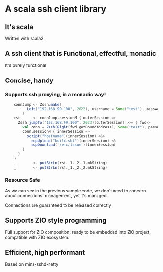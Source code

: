 # A scala ssh client library

## It's scala

Written with scala2

## A ssh client that is Functional, effectful, monadic

It's purely functional

## Concise, handy
### Supports ssh proxying, in a monadic way!

```scala
    connJump <- Zssh.make(
          Left("192.168.99.100", 2022), username = Some("test"), password = Some("test"),
        )
    rst      <- connJump.sessionM { outerSession =>
      Zssh.jumpTo("192.168.99.100", 2023)(outerSession) >>= { fwd=>
        val conn = Zssh(Right(fwd.getBoundAddress), Some("test"), password = Some("test"))
        conn.sessionM { innerSession =>
          script("hostname")(innerSession) <&>
            scpUpload("build.sbt")(innerSession) <&
            scpDownload("/etc/issue")(innerSession)
        }
      }
    }
    _        <- putStrLn(rst._1._2._1.mkString)
    _        <- putStrLn(rst._1._2._2.mkString)
```

### Resource Safe

As we can see in the previous sample code, we don't need to concern about connections' management, yet it's managed. 

Connections are guaranteed to be released correctly

## Supports ZIO style programming

Full support for ZIO composition, ready to be embedded into ZIO project, 
compatible with ZIO ecosystem.



## Efficient, high performant

Based on mina-sshd-netty